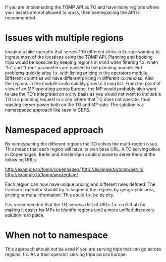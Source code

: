 If you are implementing the TOMP API as TO and have many regions where your assets are not allowed to cross, then namespacing the API is recommended.
# Issues with multiple regions
Imagine a bike operator that serves 100 different cities in Europe wanting to ingrate most of the locations using the TOMP API. Planning and booking trips would be possible by keeping regions in mind when filtering f.x. when “to” and “from” parameters are passed to the planning module.
But problems quickly arise f.x. with listing pricing in the operators module. Different countries will have different pricing in different currencies. Also the regions in the module could quickly grow to a long list.
From the point of view of an MP operating across Europe, the MP would probably also want to use the TO’s integrated on a city basis as you would not want to include a TO in a planning request in a city where that TO does not operate, thus wasting server power both on the TO and MP side. The solution is a namespaced approach like seen in GBFS.

# Namespaced approach
By namespacing the different regions the TO solves the multi-region issue. This means that each region will have its own base URL. A TO serving bikes in Copenhagen, Berlin and Amsterdam could choose to serve them at the following URLs:

http://example.to/tomp/copenhagen/
http://example.to/tomp/berlin/
http://example.to/tomp/amsterdam/

Each region can now have unique pricing and different rules defined. The transport operator should try to segment the regions by geographic area, pricing or meta information. This could f.x. be by city.

It is recommended that the TO serves a list of URLs f.x. on Github for making it easier for MPs to identify regions until a more unified discovery solution is in place.
# When not to namespace
This approach should not be used if you are serving trips that can go across regions, f.x. As a train operator serving trips across Europe. 

